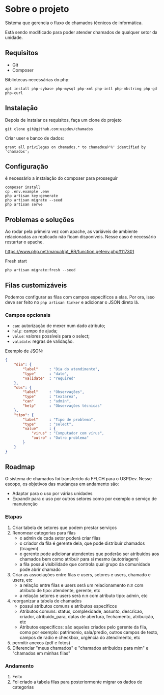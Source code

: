 # Sobre o projeto

Sistema que gerencia o fluxo de chamados técnicos de informática.

Está sendo modificado para poder atender chamados de qualquer setor da unidade.


## Requisitos

* Git
* Composer

Bibliotecas necessárias do php:

    apt install php-sybase php-mysql php-xml php-intl php-mbstring php-gd php-curl

## Instalação

Depois de instalar os requisitos, faça um clone do projeto 

	git clone git@github.com:uspdev/chamados

Criar user e banco de dados:

	grant all privileges on chamados.* to chamados@'%' identified by 'chamados';

## Configuração

é necessário a instalação do composer para prosseguir

    composer install
	cp .env.example .env
	php artisan key:generate
    php artisan migrate --seed
	php artisan serve


## Problemas e soluções

Ao rodar pela primeira vez com apache, as variáveis de ambiente relacionadas ao replicado não ficam disponíveis. Nesse caso é necessário restartar o apache.

https://www.php.net/manual/pt_BR/function.getenv.php#117301


Fresh start

	php artisan migrate:fresh --seed

## Filas customizáveis
Podemos configurar as filas com campos específicos a elas. Por ora, isso deve ser feito no `php artisan tinker` e adicionar o JSON direto lá.


### Campos opcionais
  * `can`: autorização de mexer num dado atributo;
  * `help`: campo de ajuda;
  * `value`: valores possíveis para o select;
  * `validate`: regras de validação.

Exemplo de JSON:
``` json
{
    "dia": {
        "label"     : "Dia do atendimento",
        "type"      : "date",
        "validate"  : "required"
    },
    "obs": {
        "label"     : "Observações",
        "type"      : "textarea",
        "can"       : "admin",
        "help"      : "Observações técnicas"
    },
    "tipo": {
        "label"     : "Tipo de problema",
        "type"      : "select",
        "value"     : {
            "virus" : "Computador com vírus",
            "outro" : "Outro problema"
        }
    }
}
```

## Roadmap

O sistema de chamados foi transferido da FFLCH para o USPDev. 
Nesse escopo, os objetivos das mudanças em andamento são:

* Adaptar para o uso por várias unidades
* Expandir para o uso por outros setores como por exemplo o serviço de manutenção

### Etapas

1. Criar tabela de setores que podem prestar serviços
2. Renomear categorias para filas
	* o admin de cada setor poderá criar filas
	* o criador da fila é gerente dela, que pode distribuir chamados (triagem)
	* o gerente pode adicionar atendentes que poderão ser atribuídos aos chamados bem como atribuir para si mesmo (autotriagem)
	* a fila possui visibilidade que controla qual grupo da comunidade pode abrir chamado
3. Criar as associações entre filas e users, setores e users, chamado e users, etc
	* a relação entre filas e users será um relacionamento n:n com atributo de tipo: atendente, gerente, etc
	* a relação setores e users será n:n com atributo tipo: admin, etc
4. reorganizar a tabela de chamados
	* possui atributos comuns e atributos específicos
	* Atributos comuns: status, complexidade, assunto, descricao, criador, atribuido_para, datas de abertura, fechamento, atribuição, etc
	* Atributos especificos: são aqueles criados pelo gerente da fila, como por exemplo: patrimonio, sala/predio, outros campos de texto, campos de radio e checkbox, urgência do atendimento, etc
5. permitir anexos (pdf e fotos)
6. Diferenciar "meus chamados" e "chamados atribuidos para mim" e "chamados em minhas filas"

### Andamento

1. Feito
2. Foi criado a tabela filas para posteriormente migrar os dados de categorias

